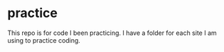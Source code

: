 # practice
This repo is for code I been practicing.
I have a folder for each site I am using to practice coding.
